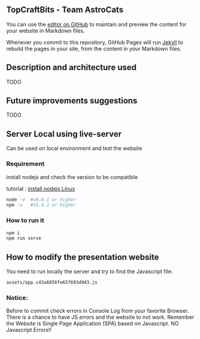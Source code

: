 ## TopCraftBits - Team AstroCats

You can use the [editor on GitHub](https://github.com/topcraftbits/AstroCats/edit/master/README.md) to maintain and preview the content for your website in Markdown files.

Whenever you commit to this repository, GitHub Pages will run [Jekyll](https://jekyllrb.com/) to rebuild the pages in your site, from the content in your Markdown files.

Description and architecture used
-------
TODO

Future improvements suggestions
-------
TODO

## Server Local using live-server
Can be used on local environment and test the website
 
### Requirement

install nodejs and check the version to be compatible

tutorial : [install nodejs Linux](https://nodejs.org/en/download/package-manager/) 
```bash
node -v  #v8.8.1 or higher
npm -v   #v5.4.2 or higher
```
### How to run it 

```bash
npm i
npm run serve
```
## How to modify the presentation website
You need to run locally the server and try to find the Javascript file:
```bash
assets/app.c43a6856fe65f693d943.js
```
### Notice:
Before to commit check errors in Console Log from your favorite Browser. There is a chance to have JS errors and the website to not work.
Remember the Website is Single Page Application (SPA) based on Javascript. 
NO Javascript Errors!!
